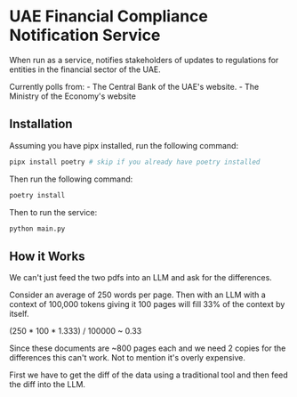# UAE Financial Compliance Notification Service
When run as a service, notifies stakeholders of updates to regulations for entities in the financial sector of the UAE.

Currently polls from:
	- The Central Bank of the UAE's website.
	- The Ministry of the Economy's website


## Installation

Assuming you have pipx installed, run the following command:
```bash
pipx install poetry # skip if you already have poetry installed
```

Then run the following command:
```bash
poetry install
```

Then to run the service:
```bash
python main.py
```

## How it Works

We can't just feed the two pdfs into an LLM and ask for the differences.

Consider an average of 250 words per page.
Then with an LLM with a context of 100,000 tokens giving it 100 pages will fill 33% of the context by itself.

(250 * 100 * 1.333) / 100000 ~ 0.33

Since these documents are ~800 pages each and we need 2 copies for the differences this can't work.
Not to mention it's overly expensive.



First we have to get the diff of the data using a traditional tool and then feed the diff into the LLM.